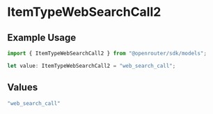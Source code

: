 # ItemTypeWebSearchCall2

## Example Usage

```typescript
import { ItemTypeWebSearchCall2 } from "@openrouter/sdk/models";

let value: ItemTypeWebSearchCall2 = "web_search_call";
```

## Values

```typescript
"web_search_call"
```